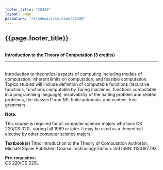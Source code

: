 ```yaml
---
footer_title: "CS420"
layout: page
permalink: "/academics/courses/CS420"
---
```


## {{page.footer_title}}

\
**Introduction to the Theory of Computation (3 credits)**

---

\
Introduction to theoretical aspects of computing including models of computation, inherent limits on computation, and feasible computation. Topics studied will include definition of computable functions (recursive functions, functions computable by Turing machines, functions computable in a programming language), insolvability of the halting problem and related problems, the classes P and NP, finite automata, and context-free grammars.

**Note:**

This course is required for all computer science majors who took CS 220/CS 320L during fall 1989 or later. It may be used as a theoretical elective by other computer science majors.

**Textbook(s)**
Title: Introduction to the Theory of Computation
Author(s): Michael Sipser
Publisher: Course Technology
Edition: 3rd
ISBN: 113318779X

**Pre-requisites:**
\
CS 220/CS 320L
